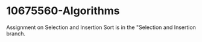 # 10675560-Algorithms
Assignment on Selection and Insertion Sort is in the "Selection and Insertion branch.
